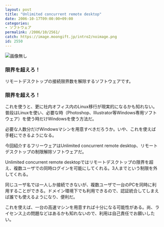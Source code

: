 ```yaml
---
layout: post
title: "Unlimited concurrent remote desktop"
date: 2006-10-17T09:00:00+09:00
categories:
- ソフトウェア
permalink: /2006/10/2561/
catch: https://image.moongift.jp/intro2/noimage.png
id: 2550
---
```

 ![画像無し](https://image.moongift.jp/intro2/noimage.png "画像無し")
  

### 限界を超えろ！
  
リモートデスクトップの接続限界数を解除するソフトウェアです。  
<!--more-->  

### 限界を超えろ！
  

これを使うと、更に社内オフィス内のLinux移行が現実的になるかも知れない。普段はLinuxを使い、必要な時（Photoshop、Illustrator等Windows専用ソフトウェア）を使う時だけWindowsを使う方法だ。

  

必要な人数分だけWindowsマシンを用意すべきだろうか。いや、これを使えば手軽にできるようになる。

  

今回紹介するフリーウェアはUnlimited concurrent remote desktop、リモートデスクトップの制限解除ソフトウェアだ。

  

Unlimited concurrent remote desktopではリモートデスクトップの限界を超え、複数ユーザでの同時ログインを可能にしてくれる。3人までという制限を外してくれる。

  

同じユーザ名では一人しか接続できないが、複数ユーザで一台のPCを同時に利用することができる。ドメイン環境下でも利用できるので、認証統合してしまえば誰でも使えるようになり、便利だ。

  

これを使えば、一台の高速マシンを用意すれば十分になる可能性がある。尚、ライセンス上の問題などはあるかも知れないので、利用は自己責任でお願いしたい。

